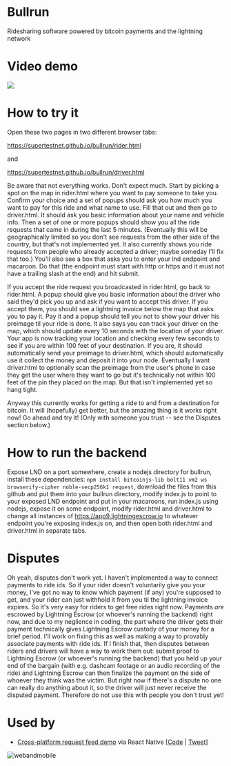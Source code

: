# Bullrun
Ridesharing software powered by bitcoin payments and the lightning network

# Video demo

[![](https://i.ibb.co/dtH3sV5/bullrun2.png)](https://www.youtube.com/watch?v=tPTghCxsUS0)

# How to try it

Open these two pages in two different browser tabs:

https://supertestnet.github.io/bullrun/rider.html

and

https://supertestnet.github.io/bullrun/driver.html

Be aware that not everything works. Don't expect much. Start by picking a spot on the map in rider.html where you want to pay someone to take you. Confirm your choice and a set of popups should ask you how much you want to pay for this ride and what name to use. Fill that out and then go to driver.html. It should ask you basic information about your name and vehicle info. Then a set of one or more popups should show you all the ride requests that came in during the last 5 minutes. (Eventually this will be geographically limited so you don't see requests from the other side of the country, but that's not implemented yet. It also currently shows you ride requests from people who already accepted a driver; maybe someday I'll fix that too.) You'll also see a box that asks you to enter your lnd endpoint and macaroon. Do that (the endpoint must start with http or https and it must not have a trailing slash at the end) and hit submit.

If you accept the ride request you broadcasted in rider.html, go back to rider.html. A popup should give you basic information about the driver who said they'd pick you up and ask if you want to accept this driver. If you accept them, you should see a lightning invoice below the map that asks you to pay it. Pay it and a popup should tell you not to show your driver his preimage til your ride is done. It also says you can track your driver on the map, which should update every 10 seconds with the location of your driver. Your app is now tracking your location and checking every few seconds to see if you are within 100 feet of your destination. If you are, it should automatically send your preimage to driver.html, which should automatically use it collect the money and deposit it into your node. Eventually I want driver.html to optionally scan the preimage from the user's phone in case they get the user where they want to go but it's technically not within 100 feet of the pin they placed on the map. But that isn't implemented yet so hang tight.

Anyway this currently works for getting a ride to and from a destination for bitcoin. It will (hopefully) get better, but the amazing thing is it works right now! Go ahead and try it! (Only with someone you trust -- see the Disputes section below.)

# How to run the backend

Expose LND on a port somewhere, create a nodejs directory for bullrun, install these dependencies: `npm install bitcoinjs-lib bolt11 vm2 ws browserify-cipher noble-secp256k1 request`, download the files from this github and put them into your bullrun directory, modify index.js to point to your exposed LND endpoint and put in your macaroons, run index.js using nodejs, expose it on some endpoint, modify rider.html and driver.html to change all instances of https://app9.lightningescrow.io to whatever endpoint you're exposing index.js on, and then open both rider.html and driver.html in separate tabs.

# Disputes

Oh yeah, disputes don't work yet. I haven't implemented a way to connect payments to ride ids. So if your rider doesn't voluntarily give you your money, I've got no way to know which payment (if any) you're supposed to get, and your rider can just withhold it from you til the lightning invoice expires. So it's very easy for riders to get free rides right now. Payments *are* escrowed by Lightning Escrow (or whoever's running the backend) right now, and due to my neglience in coding, the part where the driver gets their payment technically gives Lightning Escrow custody of your money for a brief period. I'll work on fixing this as well as making a way to provably associate payments with ride ids. If I finish that, then disputes between riders and drivers will have a way to work them out: submit proof to Lightning Escrow (or whoever's running the backend) that you held up your end of the bargain (with e.g. dashcam footage or an audio recording of the ride) and Lightning Escrow can then finalize the payment on the side of whoever they think was the victim. But right now if there's a dispute no one can really do anything about it, so the driver will just never receive the disputed payment. Therefore do not use this with people you don't trust yet!

# Used by

- [Cross-platform request feed demo](https://bullrun.arcade.city) via React Native [[Code](https://github.com/ArcadeCity/arcade/tree/main/apps/bullrun-demo) | [Tweet](https://twitter.com/ArcadeCityHall/status/1550234544548335619)]

![webandmobile](https://user-images.githubusercontent.com/14167547/180467441-e284af43-b46b-403c-bb57-f26354bac7fd.png)
